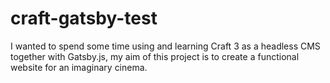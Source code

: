 # craft-gatsby-test
I wanted to spend some time using and learning Craft 3 as a headless CMS together with Gatsby.js, my aim of this project is to create a functional website for an imaginary cinema.
